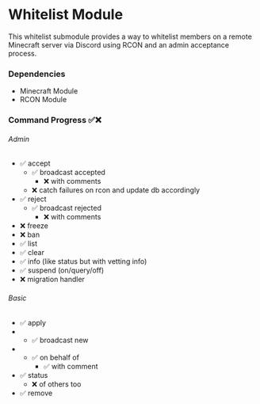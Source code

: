 # Whitelist Module

This whitelist submodule provides a way to whitelist members on a remote Minecraft server via Discord using RCON and an admin acceptance process.

### Dependencies

-   Minecraft Module
-   RCON Module

### Command Progress ✅❌

###### Admin

-   ✅ accept
    -   ✅ broadcast accepted
        -   ❌ with comments
    -   ❌ catch failures on rcon and update db accordingly
-   ✅ reject
    -   ✅ broadcast rejected
        -   ❌ with comments
-   ❌ freeze
-   ❌ ban
-   ✅ list
-   ✅ clear
-   ✅ info (like status but with vetting info)
-   ✅ suspend (on/query/off)
-   ❌ migration handler

###### Basic

-   ✅ apply
-   -   ✅ broadcast new
-   -   ✅ on behalf of
        -   ✅ with comment
-   ✅ status
    -   ❌ of others too
-   ✅ remove
